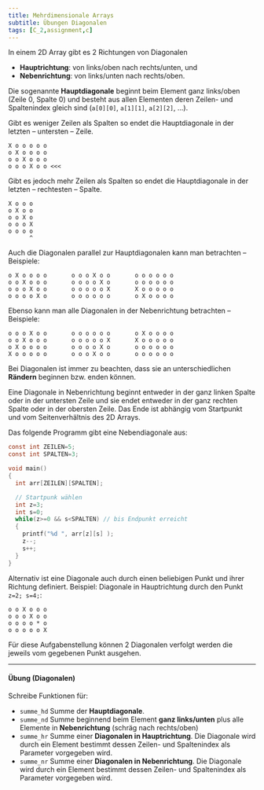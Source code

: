 ```yaml
---
title: Mehrdimensionale Arrays
subtitle: Übungen Diagonalen
tags: [C_2,assignment,c]
---
```


In einem 2D Array gibt es 2 Richtungen von Diagonalen


- **Hauptrichtung**: von links/oben nach rechts/unten, und
- **Nebenrichtung**: von links/unten nach rechts/oben.

Die sogenannte **Hauptdiagonale** beginnt beim Element ganz links/oben (Zeile 0, Spalte 0) und besteht aus allen Elementen deren Zeilen- und Spaltenindex gleich sind (`a[0][0]`, `a[1][1]`, `a[2][2]`, ...).

Gibt es weniger Zeilen als Spalten so endet die Hauptdiagonale in der letzten – untersten – Zeile.

```
X o o o o o
o X o o o o
o o X o o o
o o o X o o <<<
```



Gibt es jedoch mehr Zeilen als Spalten so endet die Hauptdiagonale in der letzten – rechtesten – Spalte.


```
X o o o
o X o o
o o X o
o o o X
o o o o
      ^
```



Auch die Diagonalen parallel zur Hauptdiagonalen kann man betrachten – Beispiele:


```
o X o o o o       o o o X o o       o o o o o o
o o X o o o       o o o o X o       o o o o o o
o o o X o o       o o o o o X       X o o o o o
o o o o X o       o o o o o o       o X o o o o
```




Ebenso kann man alle Diagonalen in der Nebenrichtung betrachten – Beispiele:


```
o o o X o o       o o o o o o       o X o o o o
o o X o o o       o o o o o X       X o o o o o
o X o o o o       o o o o X o       o o o o o o
X o o o o o       o o o X o o       o o o o o o
```

Bei Diagonalen ist immer zu beachten, dass sie an unterschiedlichen **Rändern** beginnen bzw. enden können.

Eine Diagonale in Nebenrichtung beginnt entweder in der ganz linken Spalte oder in der untersten Zeile und sie endet entweder in der ganz rechten Spalte oder in der obersten Zeile. Das Ende ist abhängig vom Startpunkt und vom Seitenverhältnis des 2D Arrays.

Das folgende Programm gibt eine Nebendiagonale aus:

```c
const int ZEILEN=5;
const int SPALTEN=3;

void main()
{
  int arr[ZEILEN][SPALTEN];

  // Startpunk wählen
  int z=3;
  int s=0;
  while(z>=0 && s<SPALTEN) // bis Endpunkt erreicht
  {
    printf("%d ", arr[z][s] );
    z--;
    s++;
  }
}
```

Alternativ ist eine Diagonale auch durch einen beliebigen Punkt und ihrer Richtung definiert.
Beispiel: Diagonale in Hauptrichtung durch den Punkt `z=2; s=4;`:

```
o o X o o o
o o o X o o
o o o o * o
o o o o o X
```

 Für diese Aufgabenstellung können 2 Diagonalen verfolgt werden die jeweils vom gegebenen Punkt ausgehen. 



---

#### Übung (Diagonalen)

Schreibe Funktionen für:
- `summe_hd` Summe der **Hauptdiagonale**.
- `summe_nd` Summe beginnend beim Element **ganz links/unten** plus alle Elemente in **Nebenrichtung** (schräg nach rechts/oben)
- `summe_hr` Summe einer **Diagonalen in Hauptrichtung**. Die Diagonale wird durch ein Element bestimmt dessen Zeilen- und Spaltenindex als Parameter vorgegeben wird.
- `summe_nr` Summe einer **Diagonalen in Nebenrichtung**. Die Diagonale wird durch ein Element bestimmt dessen Zeilen- und Spaltenindex als Parameter vorgegeben wird.

